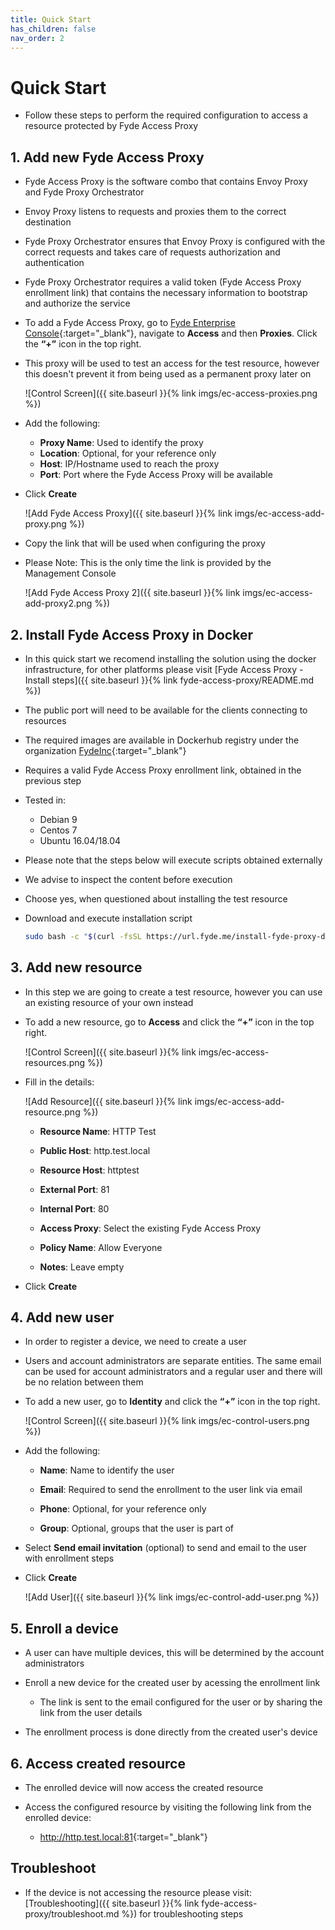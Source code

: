```yaml
---
title: Quick Start
has_children: false
nav_order: 2
---
```

# Quick Start

- Follow these steps to perform the required configuration to access a resource protected by Fyde Access Proxy

## 1. Add new Fyde Access Proxy

- Fyde Access Proxy is the software combo that contains Envoy Proxy and Fyde Proxy Orchestrator

- Envoy Proxy listens to requests and proxies them to the correct destination

- Fyde Proxy Orchestrator ensures that Envoy Proxy is configured with the correct requests and takes care of requests authorization and authentication

- Fyde Proxy Orchestrator requires a valid token (Fyde Access Proxy enrollment link) that contains the necessary information to bootstrap and authorize the service

- To add a Fyde Access Proxy, go to [Fyde Enterprise Console](http://enterprise.fyde.com){:target="_blank"}, navigate to **Access** and then **Proxies**. Click the **“+”** icon in the top right.

- This proxy will be used to test an access for the test resource, however this doesn't prevent it from being used as a permanent proxy later on

    ![Control Screen]({{ site.baseurl }}{% link imgs/ec-access-proxies.png %})

- Add the following:

  - **Proxy Name**: Used to identify the proxy
  - **Location**: Optional, for your reference only
  - **Host**: IP/Hostname used to reach the proxy
  - **Port**: Port where the Fyde Access Proxy will be available

- Click **Create**

    ![Add Fyde Access Proxy]({{ site.baseurl }}{% link imgs/ec-access-add-proxy.png %})

- Copy the link that will be used when configuring the proxy

- Please Note: This is the only time the link is provided by the Management Console

    ![Add Fyde Access Proxy 2]({{ site.baseurl }}{% link imgs/ec-access-add-proxy2.png %})

## 2. Install Fyde Access Proxy in Docker

- In this quick start we recomend installing the solution using the docker infrastructure, for other platforms please visit [Fyde Access Proxy - Install steps]({{ site.baseurl }}{% link fyde-access-proxy/README.md %})

- The public port will need to be available for the clients connecting to resources

- The required images are available in Dockerhub registry under the organization [FydeInc](https://url.fyde.me/docker){:target="_blank"}

- Requires a valid Fyde Access Proxy enrollment link, obtained in the previous step

- Tested in:

  - Debian 9
  - Centos 7
  - Ubuntu 16.04/18.04

- Please note that the steps below will execute scripts obtained externally

- We advise to inspect the content before execution

- Choose yes, when questioned about installing the test resource

- Download and execute installation script

    ```sh
    sudo bash -c "$(curl -fsSL https://url.fyde.me/install-fyde-proxy-docker)"
    ```

## 3. Add new resource

- In this step we are going to create a test resource, however you can use an existing resource of your own instead

- To add a new resource, go to **Access** and click the **“+”** icon in the top right.

  ![Control Screen]({{ site.baseurl }}{% link imgs/ec-access-resources.png %})

- Fill in the details:

  ![Add Resource]({{ site.baseurl }}{% link imgs/ec-access-add-resource.png %})

  - **Resource Name**: HTTP Test

  - **Public Host**: http.test.local

  - **Resource Host**: httptest

  - **External Port**: 81

  - **Internal Port**: 80

  - **Access Proxy**: Select the existing Fyde Access Proxy

  - **Policy Name**: Allow Everyone

  - **Notes**: Leave empty

- Click **Create**

## 4. Add new user

- In order to register a device, we need to create a user

- Users and account administrators are separate entities. The same email can be used for account administrators and a regular user and there will be no relation between them

- To add a new user, go to **Identity**  and click the **“+”** icon in the top right.

  ![Control Screen]({{ site.baseurl }}{% link imgs/ec-control-users.png %})

- Add the following:

  - **Name**: Name to identify the user

  - **Email**: Required to send the enrollment to the user link via email

  - **Phone**: Optional, for your reference only

  - **Group**: Optional, groups that the user is part of

- Select **Send email invitation** (optional) to send and email to the user with enrollment steps

- Click **Create**

  ![Add User]({{ site.baseurl }}{% link imgs/ec-control-add-user.png %})

## 5. Enroll a device

- A user can have multiple devices, this will be determined by the account administrators

- Enroll a new device for the created user by acessing the enrollment link
  - The link is sent to the email configured for the user or by sharing the link from the user details

- The enrollment process is done directly from the created user's device

## 6. Access created resource

- The enrolled device will now access the created resource

- Access the configured resource by visiting the following link from the enrolled device:

  - <http://http.test.local:81>{:target="_blank"}

## Troubleshoot

- If the device is not accessing the resource please visit: [Troubleshooting]({{ site.baseurl }}{% link fyde-access-proxy/troubleshoot.md %}) for troubleshooting steps
